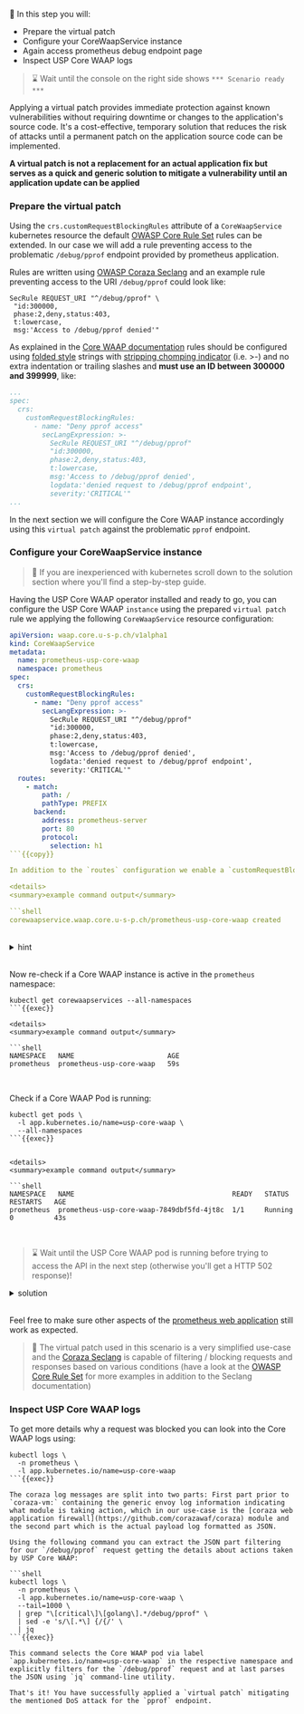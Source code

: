&#127919; In this step you will:

* Prepare the virtual patch
* Configure your CoreWaapService instance
* Again access prometheus debug endpoint page
* Inspect USP Core WAAP logs

> &#8987; Wait until the console on the right side shows `*** Scenario ready ***`

Applying a virtual patch provides immediate protection against known vulnerabilities without requiring downtime or changes to the application's source code. It's a cost-effective, temporary solution that reduces the risk of attacks until a permanent patch on the application source code can be implemented.

**A virtual patch is not a replacement for an actual application fix but serves as a quick and generic solution to mitigate a vulnerability until an application update can be applied**

### Prepare the virtual patch

Using the `crs.customRequestBlockingRules` attribute of a `CoreWaapService` kubernetes resource the default [OWASP Core Rule Set](https://owasp.org/www-project-modsecurity-core-rule-set/) rules can be extended. In our case we will add a rule preventing access to the problematic `/debug/pprof` endpoint provided by prometheus application.

Rules are written using [OWASP Coraza Seclang](https://coraza.io/docs/seclang/) and an example rule preventing access to the URI `/debug/pprof` could look like:

```shell
SecRule REQUEST_URI "^/debug/pprof" \
 "id:300000,
 phase:2,deny,status:403,
 t:lowercase,
 msg:'Access to /debug/pprof denied'"
```

As explained in the [Core WAAP documentation](https://docs.united-security-providers.ch/usp-core-waap/crs-virtual-patch/) rules should be configured using [folded style](https://yaml.org/spec/1.2.2/#813-folded-style) strings with [stripping chomping indicator](https://yaml.org/spec/1.2.2/#8112-block-chomping-indicator) (i.e. >-) and no extra indentation or trailing slashes and **must use an ID between 300000 and 399999**, like:

```yaml
...
spec:
  crs:
    customRequestBlockingRules:
      - name: "Deny pprof access"
        secLangExpression: >-
          SecRule REQUEST_URI "^/debug/pprof"
          "id:300000,
          phase:2,deny,status:403,
          t:lowercase,
          msg:'Access to /debug/pprof denied',
          logdata:'denied request to /debug/pprof endpoint',
          severity:'CRITICAL'"
...
```

In the next section we will configure the Core WAAP instance accordingly using this `virtual patch` against the problematic `pprof` endpoint.

### Configure your CoreWaapService instance

> &#128270; If you are inexperienced with kubernetes scroll down to the solution section where you'll find a step-by-step guide.

Having the USP Core WAAP operator installed and ready to go, you can configure the USP Core WAAP `instance` using the prepared `virtual patch` rule we applying the following `CoreWaapService` resource configuration:

```yaml
apiVersion: waap.core.u-s-p.ch/v1alpha1
kind: CoreWaapService
metadata:
  name: prometheus-usp-core-waap
  namespace: prometheus
spec:
  crs:
    customRequestBlockingRules:
      - name: "Deny pprof access"
        secLangExpression: >-
          SecRule REQUEST_URI "^/debug/pprof"
          "id:300000,
          phase:2,deny,status:403,
          t:lowercase,
          msg:'Access to /debug/pprof denied',
          logdata:'denied request to /debug/pprof endpoint',
          severity:'CRITICAL'"
  routes:
    - match:
        path: /
        pathType: PREFIX
      backend:
        address: prometheus-server
        port: 80
        protocol:
          selection: h1
```{{copy}}

In addition to the `routes` configuration we enable a `customRequestBlockingRules` config preventing access to the problematic `/debug/pprof` endpoint and apply this config.

<details>
<summary>example command output</summary>

```shell
corewaapservice.waap.core.u-s-p.ch/prometheus-usp-core-waap created
```

</details>
<br />

<details>
<summary>hint</summary>

There is a file in your home directory with an example `CoreWaapService` definition ready to be applied using `kubectl apply -f` ...

</details>
<br />

Now re-check if a Core WAAP instance is active in the `prometheus` namespace:

```shell
kubectl get corewaapservices --all-namespaces
```{{exec}}

<details>
<summary>example command output</summary>

```shell
NAMESPACE   NAME                       AGE
prometheus  prometheus-usp-core-waap   59s
```

</details>
<br />

Check if a Core WAAP Pod is running:

```shell
kubectl get pods \
  -l app.kubernetes.io/name=usp-core-waap \
  --all-namespaces
```{{exec}}


<details>
<summary>example command output</summary>

```shell
NAMESPACE   NAME                                       READY   STATUS    RESTARTS   AGE
prometheus  prometheus-usp-core-waap-7849dbf5fd-4jt8c  1/1     Running   0          43s
```

</details>
<br />

> &#8987; Wait until the USP Core WAAP pod is running before trying to access the API in the next step (otherwise you'll get a HTTP 502 response)!

<details>
<summary>solution</summary>

Create the Core WAAP instance using:

```shell
kubectl apply -f prometheus-core-waap.yaml
```{{exec}}

and wait for its readiness:

```shell
kubectl wait pods \
  -l app.kubernetes.io/name=usp-core-waap \
  -n prometheus \
  --for='condition=Ready'
```{{exec}}

</details>
<br />

### Again access prometheus debug endpoint page

Try to access the [pprof debug page]({{TRAFFIC_HOST1_80}}/debug/pprof) again. As you now access the prometheus application via Core WAAP and applying the virtual patch to deny access to this endpoint you will get a `HTTP 403 - Forbidden` response. You could also use `curl` to validate this:

```shell
curl -sv localhost/debug/pprof
```{{exec}}

<details>
<summary>example command output</summary>

```shell
*   Trying 127.0.0.1:80...
* TCP_NODELAY set
* Connected to localhost (127.0.0.1) port 80 (#0)
> GET /debug/pprof HTTP/1.1
> Host: localhost
> User-Agent: curl/7.68.0
> Accept: */*
> 
* Mark bundle as not supporting multiuse
< HTTP/1.1 403 Forbidden
< date: Wed, 18 Dec 2024 07:56:37 GMT
< server: envoy
< content-length: 0
< 
* Connection #0 to host localhost left intact
```

</details>
<br />

Feel free to make sure other aspects of the [prometheus web application]({{TRAFFIC_HOST1_80}}) still work as expected.

> &#128270; The virtual patch used in this scenario is a very simplified use-case and the [Coraza Seclang](https://coraza.io/docs/seclang/) is capable of filtering / blocking requests and responses based on various conditions (have a look at the [OWASP Core Rule Set](https://github.com/coreruleset/coreruleset/tree/main/rules) for more examples in addition to the Seclang documentation)

### Inspect USP Core WAAP logs

To get more details why a request was blocked you can look into the Core WAAP logs using:

```shell
kubectl logs \
  -n prometheus \
  -l app.kubernetes.io/name=usp-core-waap
```{{exec}}

The coraza log messages are split into two parts: First part prior to `coraza-vm:` containing the generic envoy log information indicating what module is taking action, which in our use-case is the [coraza web application firewall](https://github.com/corazawaf/coraza) module and the second part which is the actual payload log formatted as JSON.

Using the following command you can extract the JSON part filtering for our `/debug/pprof` request getting the details about actions taken by USP Core WAAP:

```shell
kubectl logs \
  -n prometheus \
  -l app.kubernetes.io/name=usp-core-waap \
  --tail=1000 \
  | grep "\[critical\]\[golang\].*/debug/pprof" \
  | sed -e 's/\[.*\] {/{/' \
  | jq
```{{exec}}

This command selects the Core WAAP pod via label `app.kubernetes.io/name=usp-core-waap` in the respective namespace and explicitly filters for the `/debug/pprof` request and at last parses the JSON using `jq` command-line utility.

That's it! You have successfully applied a `virtual patch` mitigating the mentioned DoS attack for the `pprof` endpoint.
